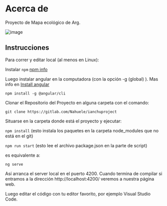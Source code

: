 # Acerca de

Proyecto de Mapa ecológico de Arg.

![image](http://i.imgur.com/DG8nc5f.png)


## Instrucciones

Para correr y editar local (al menos en Linux):

Instalar `npm` [npm info](https://nodejs.org/en/) 

Luego instalar angular en la computadora (con la opción -g (global) ).
 Mas info en [Install angular](https://angular.io/guide/setup-local)

`npm install -g @angular/cli`

Clonar el Repositorio del Proyecto en alguna carpeta con el comando:

`git clone https://gitlab.com/Nahuele/ianchuproject`

Situarse en la carpeta donde está el proyecto y ejecutar:

`npm install` (esto instala los paquetes en la carpeta node_modules que no está en el git)


`npm run start` (esto lee el archivo package.json en la parte de script)

es equivalente a:

`ng serve`

Así arranca el server local en el puerto 4200. Cuando termina de compilar si entramos a la dirección http://localhost:4200/ veremos a nuestra página web.

Luego editar el código con tu editor favorito, por ejemplo Visual Studio Code.

